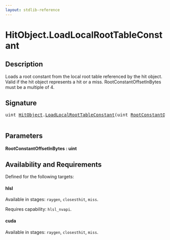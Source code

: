 ```yaml
---
layout: stdlib-reference
---
```


# HitObject\.LoadLocalRootTableConstant

## Description

Loads a root constant from the local root table referenced by the hit object. Valid if the hit object
represents a hit or a miss. RootConstantOffsetInBytes must be a multiple of 4.




## Signature 

<pre>
<span class="code_keyword">uint</span> <a href="index.html" class="code_type">HitObject</a>.<a href="loadlocalroottableconstant-049di.html">LoadLocalRootTableConstant</a>(<span class="code_keyword">uint</span> <a href="loadlocalroottableconstant-049di.html#decl-RootConstantOffsetInBytes" class="code_param">RootConstantOffsetInBytes</a>);

</pre>

## Parameters

####  <a id="decl-RootConstantOffsetInBytes"></a>RootConstantOffsetInBytes  : uint

## Availability and Requirements

Defined for the following targets:

#### hlsl
Available in stages: `raygen`, `closesthit`, `miss`.

Requires capability: `hlsl_nvapi`.
#### cuda
Available in stages: `raygen`, `closesthit`, `miss`.



